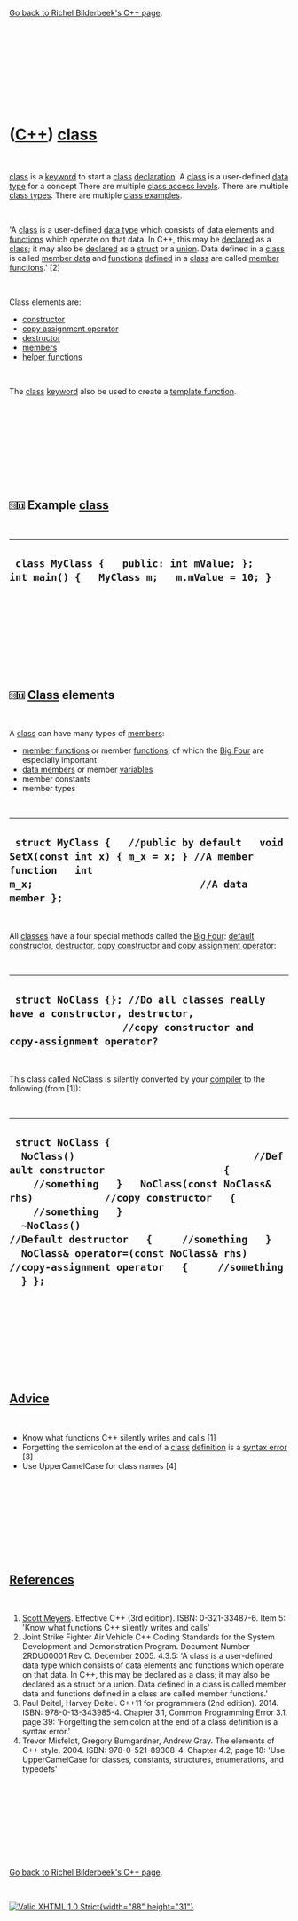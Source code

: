 

[Go back to Richel Bilderbeek's C++ page](Cpp.htm).

 

 

 

 

 

([C++](Cpp.htm)) [class](CppClass.htm)
======================================

 

[class](CppClass.htm) is a [keyword](CppKeyword.htm) to start a
[class](CppClass.htm) [declaration](CppDeclaration.htm). A
[class](CppClass.htm) is a user-defined [data type](CppDataType.htm) for
a concept There are multiple [class access levels](CppAccessLevel.htm).
There are multiple [class types](CppClassType.htm). There are multiple
[class examples](CppClassExample.htm).

 

'A [class](CppClass.htm) is a user-defined [data type](CppDataType.htm)
which consists of data elements and [functions](CppFunction.htm) which
operate on that data. In C++, this may be [declared](CppDeclaration.htm)
as a [class](CppClass.htm); it may also be
[declared](CppDeclaration.htm) as a [struct](CppStruct.htm) or a
[union](CppUnion.htm). Data defined in a [class](CppClass.htm) is called
[member data](CppMemberData.htm) and [functions](CppFunction.htm)
[defined](CppDefinition.htm) in a [class](CppClass.htm) are called
[member functions](CppMemberFunction.htm).' \[2\]

 

Class elements are:

-   [constructor](CppConstructor.htm)
-   [copy assignment operator](CppCopyAssignmentOperator.htm)
-   [destructor](CppDestructor.htm)
-   [members](CppMember.htm)
-   [helper functions](CppHelperFunction.htm)

 

The [class](CppClass.htm) [keyword](CppKeyword.htm) also be used to
create a [template function](CppTemplateFunction.htm).

 

 

 

 

 

![C++98](PicCpp98.png)![C++11](PicCpp11.png) Example [class](CppClass.htm)
--------------------------------------------------------------------------

 

  --------------------------------------------------------------------------------------------
  ` class MyClass {   public: int mValue; };   int main() {   MyClass m;   m.mValue = 10; }`
  --------------------------------------------------------------------------------------------

 

 

 

 

 

![C++98](PicCpp98.png)![C++11](PicCpp11.png) [Class](CppClass.htm) elements
---------------------------------------------------------------------------

 

A [class](CppClass.htm) can have many types of [members](CppMember.htm):

-   [member functions](CppMemberFunction.htm) or member
    [functions](CppFunction.htm), of which the [Big
    Four](CppBigFour.htm) are especially important
-   [data members](CppDataMember.htm) or member
    [variables](CppVariable.htm)
-   member constants
-   member types

 

  --------------------------------------------------------------------------------------------------------------------------------------------------------------
  ` struct MyClass {   //public by default   void SetX(const int x) { m_x = x; } //A member function   int m_x;                            //A data member };`
  --------------------------------------------------------------------------------------------------------------------------------------------------------------

 

All [classes](CppClass.htm) have a four special methods called the [Big
Four](CppBigFour.htm): [default constructor](CppDefaultConstructor.htm),
[destructor](CppDestructor.htm), [copy
constructor](CppCopyConstructor.htm) and [copy assignment
operator](CppCopyAssignmentOperator.htm):

 

  ---------------------------------------------------------------------------------------------------------------------------------------------------
  ` struct NoClass {}; //Do all classes really have a constructor, destructor,                    //copy constructor and copy-assignment operator?`
  ---------------------------------------------------------------------------------------------------------------------------------------------------

 

This class called NoClass is silently converted by your
[compiler](CppCompiler.htm) to the following (from \[1\]):

 

  ------------------------------------------------------------------------------------------------------------------------------------------------------------------------------------------------------------------------------------------------------------------------------------------------------------------------------------------------------------------------------------------------------
  ` struct NoClass {   NoClass()                              //Default constructor                    {     //something   }   NoClass(const NoClass& rhs)            //copy constructor   {     //something   }   ~NoClass()                             //Default destructor   {     //something   }   NoClass& operator=(const NoClass& rhs) //copy-assignment operator   {     //something   } };`
  ------------------------------------------------------------------------------------------------------------------------------------------------------------------------------------------------------------------------------------------------------------------------------------------------------------------------------------------------------------------------------------------------------

 

 

 

 

 

[Advice](CppAdvice.htm)
-----------------------

 

-   Know what functions C++ silently writes and calls \[1\]
-   Forgetting the semicolon at the end of a [class](CppClass.htm)
    [definition](CppDefinition.htm) is a [syntax
    error](CppSyntaxError.htm) \[3\]
-   Use UpperCamelCase for class names \[4\]

 

 

 

 

 

[References](CppReferences.htm)
-------------------------------

 

1.  [Scott Meyers](CppScottMeyers.htm). Effective C++ (3rd edition).
    ISBN: 0-321-33487-6. Item 5: 'Know what functions C++ silently
    writes and calls'
2.  Joint Strike Fighter Air Vehicle C++ Coding Standards for the System
    Development and Demonstration Program. Document Number 2RDU00001
    Rev C. December 2005. 4.3.5: 'A class is a user-defined data type
    which consists of data elements and functions which operate on
    that data. In C++, this may be declared as a class; it may also be
    declared as a struct or a union. Data defined in a class is called
    member data and functions defined in a class are called member
    functions.'
3.  Paul Deitel, Harvey Deitel. C++11 for programmers (2nd edition).
    2014. ISBN: 978-0-13-343985-4. Chapter 3.1, Common Programming
    Error 3.1. page 39: 'Forgetting the semicolon at the end of a class
    definition is a syntax error.'
4.  Trevor Misfeldt, Gregory Bumgardner, Andrew Gray. The elements of
    C++ style. 2004. ISBN: 978-0-521-89308-4. Chapter 4.2, page 18: 'Use
    UpperCamelCase for classes, constants, structures, enumerations, and
    typedefs'

 

 

 

 

 

[Go back to Richel Bilderbeek's C++ page](Cpp.htm).



 

[![Valid XHTML 1.0 Strict](valid-xhtml10.png){width="88"
height="31"}](http://validator.w3.org/check?uri=referer)
